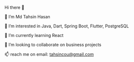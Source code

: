 Hi there 👋

🔭 I’m Md Tahsin Hasan

👀 I’m interested in Java, Dart, Spring Boot, Flutter, PostgreSQL

🌱 I’m currently learning React

💞️ I’m looking to collaborate on business projects

📫 reach me on email: tahsincou@gmail.com
